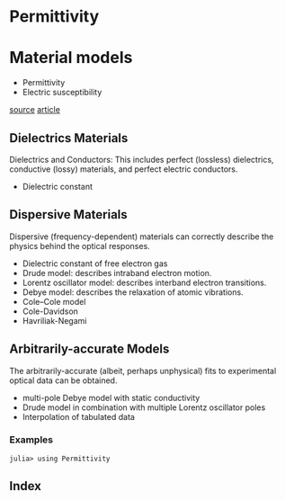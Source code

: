 # Permittivity


# Material models

- Permittivity
- Electric susceptibility

[source](http://www.fdtdxx.com/features/material-models)
[article](https://www.researchgate.net/publication/249651487_Free-Space_Transmission_Method_for_the_Characterization_of_Dielectric_and_Magnetic_Materials_at_Microwave_Frequencies)

## Dielectrics Materials

Dielectrics and Conductors: This includes perfect (lossless) dielectrics, conductive (lossy) materials, and perfect electric conductors.
- Dielectric constant

## Dispersive Materials

Dispersive (frequency-dependent) materials can correctly describe the physics behind the optical responses.
- Dielectric constant of free electron gas
- Drude model: describes intraband electron motion.
- Lorentz oscillator model: describes interband electron transitions.
- Debye model: describes the relaxation of atomic vibrations.
- Cole–Cole model
- Cole-Davidson
- Havriliak-Negami

## Arbitrarily-accurate Models

The arbitrarily-accurate (albeit, perhaps unphysical) fits to experimental optical data can be obtained.

- multi-pole Debye model with static conductivity
- Drude model in combination with multiple Lorentz oscillator poles
- Interpolation of tabulated data



### Examples
```julia-repl
julia> using Permittivity

```

## Index

```@index
```


